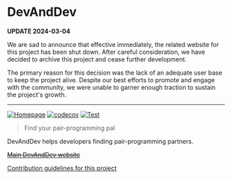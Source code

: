 # DevAndDev

**UPDATE 2024-03-04**

We are sad to announce that effective immediately, the related website for this project has been shut down. After
careful consideration, we have decided to archive this project and cease further development.

The primary reason for this decision was the lack of an adequate user base to keep the project alive. Despite our best
efforts to promote and engage with the community, we were unable to garner enough traction to sustain the project's
growth.

---

[![Homepage](https://img.shields.io/badge/https-devand.dev-blue)](https://devand.dev)
[![codecov](https://codecov.io/gh/alepez/devand/branch/master/graph/badge.svg)](https://codecov.io/gh/alepez/devand)
[![Test](https://github.com/alepez/devand/workflows/test/badge.svg)](https://github.com/alepez/devand/actions?query=workflow%3Atest)

> Find your pair-programming pal

DevAndDev helps developers finding pair-programming partners.

~~[Main DevAndDev website](https://web.archive.org/web/20240227142119/https://devand.dev/)~~

[Contribution guidelines for this project](docs/CONTRIBUTING.md)

